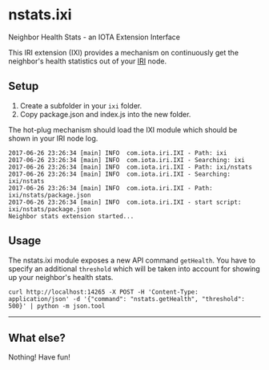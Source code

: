 # nstats.ixi
Neighbor Health Stats - an IOTA Extension Interface

This IRI extension (IXI) provides a mechanism on continuously get the neighbor's health statistics out of your [IRI](https://github.com/iotaledger/iri) node.

## Setup

1. Create a subfolder in your `ixi` folder.
2. Copy package.json and index.js into the new folder.

The hot-plug mechanism should load the IXI module which should be shown in your IRI node log.

```
2017-06-26 23:26:34 [main] INFO  com.iota.iri.IXI - Path: ixi
2017-06-26 23:26:34 [main] INFO  com.iota.iri.IXI - Searching: ixi
2017-06-26 23:26:34 [main] INFO  com.iota.iri.IXI - Path: ixi/nstats
2017-06-26 23:26:34 [main] INFO  com.iota.iri.IXI - Searching: ixi/nstats
2017-06-26 23:26:34 [main] INFO  com.iota.iri.IXI - Path: ixi/nstats/package.json
2017-06-26 23:26:34 [main] INFO  com.iota.iri.IXI - start script: ixi/nstats/package.json
Neighbor stats extension started...
```

## Usage
The nstats.ixi module exposes a new API command `getHealth`. You have to specify an additional `threshold` which will be taken into account for showing up your neighbor's health stats.

```
curl http://localhost:14265 -X POST -H 'Content-Type: application/json' -d '{"command": "nstats.getHealth", "threshold": 500}' | python -m json.tool
```

-----

## What else?
Nothing! Have fun!
